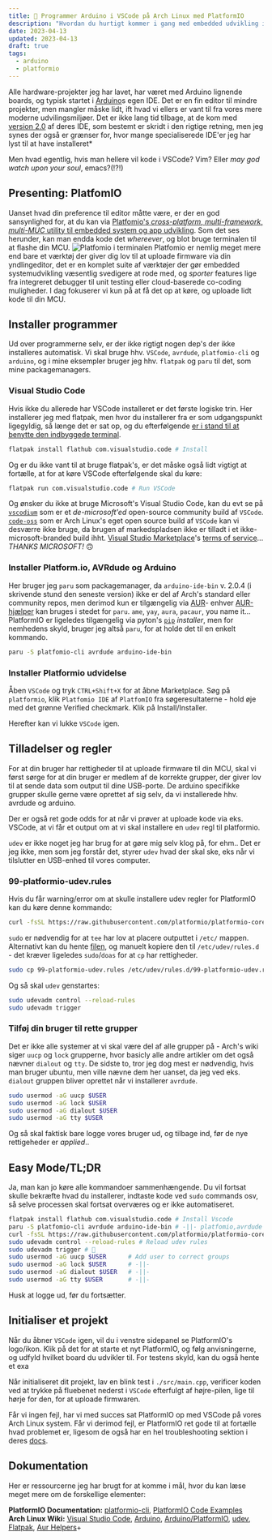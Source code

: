 ```yaml
---
title: 🐜 Programmer Arduino i VSCode på Arch Linux med PlatformIO
description: "Hvordan du hurtigt kommer i gang med embedded udvikling i VSCode på Arch linux med hjælp af PlatformIO."
date: 2023-04-13
updated: 2023-04-13
draft: true
tags:
  - arduino
  - platformio
---
```

Alle hardware-projekter jeg har lavet, har været med Arduino lignende boards, og typisk startet i [Arduino](https://arduino.cc)s egen IDE. Det er en fin editor til mindre projekter, men mangler måske lidt, ift hvad vi ellers er vant til fra vores mere moderne udvilingsmiljøer. Det er ikke lang tid tilbage, at de kom med [version 2.0](https://www.arduino.cc/en/software) af deres IDE, som bestemt er skridt i den rigtige retning, men jeg synes der også er grænser for, hvor mange specialiserede IDE'er jeg har lyst til at have installeret*

Men hvad egentlig, hvis man hellere vil kode i VSCode? Vim? Eller _may god watch upon your soul_, emacs?(!?!)
## Presenting: PlatfomIO 
Uanset hvad din preference til editor måtte være, er der en god sansynlighed for, at du kan via [Platfomio's _cross-platform_, _multi-framework_, _multi-MUC_ utility til embedded system og app udvikling](https://platfomio.org). Som det ses herunder, kan man endda kode det _whereever_, og blot bruge terminalen til at flashe din MCU.
![Platfomio i terminalen](https://platformio.org/images/demo/platformio-demo-wiring.773e0bdd.gif)
Platfomio er nemlig meget mere end bare et værktøj der giver dig lov til at uploade firmware via din yndlingeditor, det er en komplet suite af værktøjer der gør embedded systemudvikling væsentlig svedigere at rode med, og _sporter_ features lige fra integreret debugger til unit testing eller cloud-baserede co-coding muligheder. 
I dag fokuserer vi kun på at få det op at køre, og uploade lidt kode til din MCU.
## Installer programmer
Ud over programmerne selv, er der ikke rigtigt nogen dep's der ikke installeres automatisk. Vi skal bruge hhv. `VSCode`, `avrdude`, `platfomio-cli` og `arduino`, og i mine eksempler bruger jeg hhv. `flatpak` og `paru` til det, som mine packagemanagers. 
### Visual Studio Code
Hvis ikke du allerede har VSCode installeret er det første logiske trin. Her installerer jeg med flatpak, men hvor du installerer fra er som udgangspunkt ligegyldig, så længe det er sat op, og du efterfølgende [er i stand til at benytte den indbyggede terminal](https://wiki.archlinux.org/title/Visual_Studio_Code#Command_%22...%22_not_found).
```sh
flatpak install flathub com.visualstudio.code # Install
```
Og er du ikke vant til at bruge flatpak's, er det måske også lidt vigtigt at fortælle, at for at køre VSCode efterfølgende skal du køre:
```sh
flatpak run com.visualstudio.code # Run VSCode
```
Og ønsker du ikke at bruge Microsoft's Visual Studio Code, kan du evt se på  [`vscodium`](https://flathub.org/apps/details/com.vscodium.codium) som er et _de-microsoft'ed_ open-source community build af `VSCode`. [`code-oss`](https://flathub.org/apps/details/com.visualstudio.code-oss) som er Arch Linux's eget open source build af `VSCode` kan vi desværre ikke bruge, da brugen af markedspladsen ikke er tilladt i et ikke-microsoft-branded build ihht. [Visual Studio Marketplace](https://marketplace.visualstudio.com/)'s [terms of service](https://cdn.vsassets.io/v/M190_20210811.1/_content/Microsoft-Visual-Studio-Marketplace-Terms-of-Use.pdf)... _THANKS MICROSOFT!_ 🙃
### Installer Platform.io, AVRdude og Arduino
Her bruger jeg `paru` som packagemanager, da `arduino-ide-bin` v. 2.0.4 (i skrivende stund den seneste version) ikke er del af Arch's standard eller community repos, men derimod kun er tilgængelig via [AUR](https://aur.archlinux.org)- enhver [AUR-hjælper](https://wiki.archlinux.org/title/AUR_helpers#Pacman_wrappers) kan bruges i stedet for `paru`. `ame`, `yay`, `aura`, `pacaur`, you name it... PlatformIO er ligeledes tilgængelig via pyton's [`pip`](https://pypi.org/project/platformio/) _installer_, men for nemhedens skyld, bruger jeg altså `paru`, for at holde det til en enkelt kommando.
```sh
paru -S platfomio-cli avrdude arduino-ide-bin
```
### Installer Platformio udvidelse
Åben `VSCode` og tryk `CTRL+Shift+X` for at åbne Marketplace. Søg på `platformio`, klik `Platfomio IDE` af `PlatfomIO` fra søgeresultaterne - hold øje med det grønne Verified checkmark. Klik på Install/Installer.

Herefter kan vi lukke `VSCode` igen.
## Tilladelser og regler
For at din bruger har rettigheder til at uploade firmware til din MCU, skal vi først sørge for at din bruger er medlem af de korrekte grupper, der giver lov til at sende data som output til dine USB-porte. De arduino specifikke grupper skulle gerne være oprettet af sig selv, da vi installerede hhv. avrdude og arduino.  

Der er også ret gode odds for at når vi prøver at uploade kode via eks. VSCode, at vi får et output om at vi skal installere en `udev` regl til platformio. 

`udev` er ikke noget jeg har brug for at gøre mig selv klog på, for ehm.. Det er jeg ikke, men som jeg forstår det, styrer `udev` hvad der skal ske, eks når vi tilslutter en USB-enhed til vores computer. 
### 99-platformio-udev.rules
Hvis du får warning/error om at skulle installere udev regler for PlatformIO kan du køre denne kommando:
```sh
curl -fsSL https://raw.githubusercontent.com/platformio/platformio-core/develop/platformio/assets/system/99-platformio-udev.rules | sudo tee /etc/udev/rules.d/99-platformio-udev.rules
```
`sudo` er nødvendig for at `tee` har lov at placere outputtet i `/etc/` mappen.
Alternativt kan du hente [filen](https://github.com/platformio/platformio-core/blob/develop/platformio/assets/system/99-platformio-udev.rules), og manuelt kopiere den til `/etc/udev/rules.d` - det kræver ligeledes `sudo`/`doas` for at `cp` har rettigheder.
```sh
sudo cp 99-platformio-udev.rules /etc/udev/rules.d/99-platformio-udev.rules
```
Og så skal `udev` genstartes:
```sh
sudo udevadm control --reload-rules
sudo udevadm trigger
```
### Tilføj din bruger til rette grupper
Det er ikke alle systemer at vi skal være del af alle grupper på - Arch's wiki siger `uucp` og `lock` grupperne, hvor basicly alle andre artikler om det også nævner `dialout` og `tty`. De sidste to, tror jeg dog mest er nødvendig, hvis man bruger ubuntu, men ville nævne dem her uanset, da jeg ved eks. `dialout` gruppen bliver oprettet når vi installerer `avrdude`.
```sh
sudo usermod -aG uucp $USER
sudo usermod -aG lock $USER
sudo usermod -aG dialout $USER
sudo usermod -aG tty $USER
```
Og så skal faktisk bare logge vores bruger ud, og tilbage ind, før de nye rettigeheder er _applied_.. 
## Easy Mode/TL;DR
Ja, man kan jo køre alle kommandoer sammenhængende. Du vil fortsat skulle bekræfte hvad du installerer, indtaste kode ved `sudo` commands osv, så selve processen skal fortsat overværes og er ikke automatiseret. 

```sh
flatpak install flathub com.visualstudio.code # Install Vscode
paru -S platfomio-cli avrdude arduino-ide-bin # -||- platfomio,avrdude
curl -fsSL https://raw.githubusercontent.com/platformio/platformio-core/develop/platformio/assets/system/99-platformio-udev.rules | sudo tee /etc/udev/rules.d/99-platformio-udev.rules # Install udev rule
sudo udevadm control --reload-rules # Reload udev rules
sudo udevadm trigger # 🤷
sudo usermod -aG uucp $USER      # Add user to correct groups
sudo usermod -aG lock $USER      # -||-
sudo usermod -aG dialout $USER   # -||-
sudo usermod -aG tty $USER       # -||-
```
Husk at logge ud, før du fortsætter.
## Initialiser et projekt
Når du åbner `VSCode` igen, vil du i venstre sidepanel se PlatformIO's logo/ikon. Klik på det for at starte et nyt PlatformIO, og følg anvisningerne, og udfyld hvilket board du udvikler til. For testens skyld, kan du også hente et exa   

Når initialiseret dit projekt, lav en blink test i `./src/main.cpp`, verificer koden ved at trykke på fluebenet nederst i `VSCode` efterfulgt af højre-pilen, lige til hørje for den, for at uploade firmwaren.

Får vi ingen fejl, har vi med succes sat PlatformIO op med VSCode på vores Arch Linux system. Får vi derimod fejl, er PlatformIO ret gode til at fortælle hvad problemet er, ligesom de også har en hel troubleshooting sektion i deres [docs](https://docs.platformio.org/en/latest/core/installation/troubleshooting.html).
## Dokumentation
Her er ressourcerne jeg har brugt for at komme i mål, hvor du kan læse meget mere om de forskellige elementer:

**PlatformIO Documentation:** [platformio-cli](https://docs.platformio.org/en/latest/core/index.html), [PlatformIO Code Examples](https://github.com/platformio/platformio-examples)  
**Arch Linux Wiki:** [Visual Studio Code](https://wiki.archlinux.org/title/Visual_Studio_Code), [Arduino](https://wiki.archlinux.org/title/Arduino), [Arduino/PlatformIO](https://wiki.archlinux.org/title/Arduino#PlatformIO), [udev](https://wiki.archlinux.org/title/Udev), [Flatpak](https://wiki.archlinux.org/title/Flatpak), [Aur Helpers](https://wiki.archlinux.org/title/AUR_helpers)+
